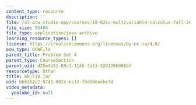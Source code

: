 ```yaml
---
content_type: resource
description: ''
file: /ol-ocw-studio-app/courses/18-02sc-multivariable-calculus-fall-2010/bbb362c29741002eec12f6d58eaebe3d_mk_lib.jar
file_size: 95406
file_type: application/java-archive
learning_resource_types: []
license: https://creativecommons.org/licenses/by-nc-sa/4.0/
ocw_type: OCWFile
parent_title: Problem Set 4
parent_type: CourseSection
parent_uid: d25e4e51-80c1-1145-7a33-520120b986bf
resourcetype: Other
title: mk_lib.jar
uid: bbb362c2-9741-002e-ec12-f6d58eaebe3d
video_metadata:
  youtube_id: null
---
```

